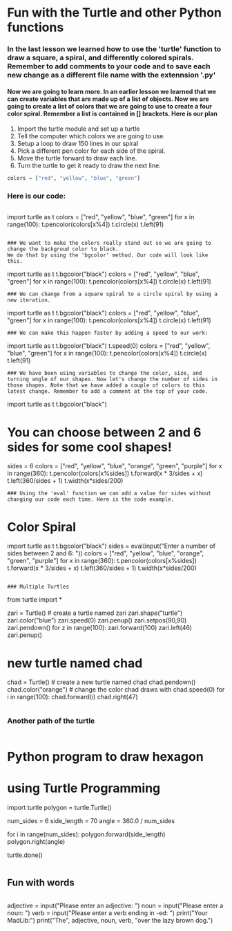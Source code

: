 # Fun with the Turtle and other Python functions

### In the last lesson we learned how to use the 'turtle' function to draw a square, a spiral, and differently colored spirals. Remember to add comments to your code and to save each new change as a different file name with the extennsion '.py'

#### Now we are going to learn more. In an earlier lesson we learned that we can create variables that are made up of a list of objects. Now we are going to create a list of colors that we are going to use to create a four color spiral. Remember a list is contained in [] brackets. Here is our plan

1. Import the turtle module and set up a turtle
2. Tell the computer which colors we are going to use. 
3. Setup a loop to draw 150 lines in our spiral
4. Pick a different pen color for each side of the spiral.
5. Move the turtle forward to draw each line.
6. Turn the turtle to get it ready to draw the next line. 

```python
colors = ["red", "yellow", "blue", "green"]

```
### Here is our code:
```
```
import turtle as t
colors = ["red", "yellow", "blue", "green"]
for x in range(100):
    t.pencolor(colors[x%4])
    t.circle(x)
    t.left(91)
```
  
### We want to make the colors really stand out so we are going to change the backgroud color to black. 
We do that by using the 'bgcolor' method. Our code will look like this. 
```
import turtle as t
t.bgcolor("black")
colors = ["red", "yellow", "blue", "green"]
for x in range(100):
    t.pencolor(colors[x%4])
    t.circle(x)
    t.left(91)
```
### We can change from a square spiral to a circle spiral by using a new iteration. 
```
import turtle as t
t.bgcolor("black")
colors = ["red", "yellow", "blue", "green"]
for x in range(100):
  t.pencolor(colors[x%4])
  t.circle(x)
  t.left(91)
  ```
  ### We can make this happen faster by adding a speed to our work:
  ```
import turtle as t
t.bgcolor("black")
t.speed(0)
colors = ["red", "yellow", "blue", "green"]
for x in range(100):
    t.pencolor(colors[x%4])
    t.circle(x)
    t.left(91)
  ```
### We have been using variables to change the color, size, and turning angle of our shapes. Now let's change the number of sides in those shapes. Note that we have added a couple of colors to this latest change. Remember to add a comment at the top of your code. 
```
import turtle as t
t.bgcolor("black")
# You can choose between 2 and 6 sides for some cool shapes!
sides = 6
colors = ["red", "yellow", "blue", "orange", "green", "purple"]
for x in range(360):
    t.pencolor(colors[x%sides])
    t.forward(x * 3/sides + x)
    t.left(360/sides + 1)
    t.width(x*sides/200)
```
### Using the 'eval' function we can add a value for sides without changing our code each time. Here is the code example. 
```
# Color Spiral
import turtle as t
t.bgcolor("black")
sides = eval(input("Enter a number of sides between 2 and 6: "))
colors = ["red", "yellow", "blue", "orange", "green", "purple"]
for x in range(360):
    t.pencolor(colors[x%sides])
    t.forward(x * 3/sides + x)
    t.left(360/sides + 1)
    t.width(x*sides/200)
```

### Multiple Turtles

```


from turtle import *

zari = Turtle()             # create a turtle named zari
zari.shape("turtle")
zari.color("blue")
zari.speed(0)
zari.penup()
zari.setpos(90,90)
zari.pendown()
for z in range(100):
    zari.forward(100)
    zari.left(46)
zari.penup()

# new turtle named chad

chad = Turtle()             # create a new turtle named chad
chad.pendown()
chad.color("orange")        # change the color chad draws with
chad.speed(0)
for i in range(100):
    chad.forward(i)
    chad.right(47)
```
```
### Another path of the turtle
````
````
# Python program to draw hexagon
# using Turtle Programming
import turtle
polygon = turtle.Turtle()
 
num_sides = 6
side_length = 70
angle = 360.0 / num_sides
 
for i in range(num_sides):
    polygon.forward(side_length)
    polygon.right(angle)
     
turtle.done()
```
```

## Fun with words
```
```
adjective = input("Please enter an adjective: ")
noun = input("Please enter a noun: ")
verb = input("Please enter a verb ending in -ed: ")
print("Your MadLib:")
print("The", adjective, noun, verb, "over the lazy brown dog.")

```


